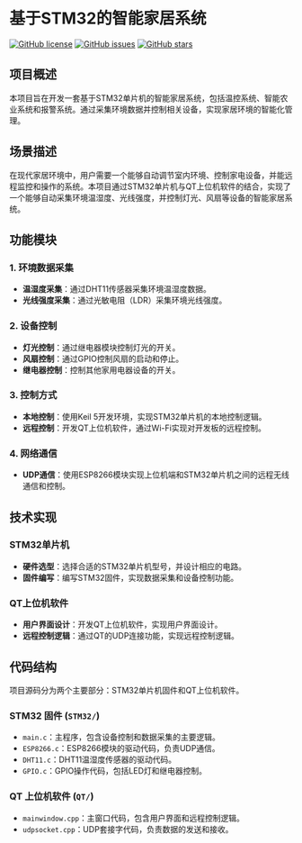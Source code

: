 # 基于STM32的智能家居系统

[![GitHub license](https://img.shields.io/github/license/yourusername/yourrepo)](https://github.com/yourusername/yourrepo/blob/main/LICENSE)
[![GitHub issues](https://img.shields.io/github/issues/yourusername/yourrepo)](https://github.com/yourusername/yourrepo/issues)
[![GitHub stars](https://img.shields.io/github/stars/yourusername/yourrepo?style=social)](https://github.com/yourusername/yourrepo)

## 项目概述

本项目旨在开发一套基于STM32单片机的智能家居系统，包括温控系统、智能农业系统和报警系统。通过采集环境数据并控制相关设备，实现家居环境的智能化管理。

## 场景描述

在现代家居环境中，用户需要一个能够自动调节室内环境、控制家电设备，并能远程监控和操作的系统。本项目通过STM32单片机与QT上位机软件的结合，实现了一个能够自动采集环境温湿度、光线强度，并控制灯光、风扇等设备的智能家居系统。

## 功能模块

### 1. 环境数据采集

- **温湿度采集**：通过DHT11传感器采集环境温湿度数据。
- **光线强度采集**：通过光敏电阻（LDR）采集环境光线强度。

### 2. 设备控制

- **灯光控制**：通过继电器模块控制灯光的开关。
- **风扇控制**：通过GPIO控制风扇的启动和停止。
- **继电器控制**：控制其他家用电器设备的开关。

### 3. 控制方式

- **本地控制**：使用Keil 5开发环境，实现STM32单片机的本地控制逻辑。
- **远程控制**：开发QT上位机软件，通过Wi-Fi实现对开发板的远程控制。

### 4. 网络通信

- **UDP通信**：使用ESP8266模块实现上位机端和STM32单片机之间的远程无线通信和控制。

## 技术实现

### STM32单片机

- **硬件选型**：选择合适的STM32单片机型号，并设计相应的电路。
- **固件编写**：编写STM32固件，实现数据采集和设备控制功能。

### QT上位机软件

- **用户界面设计**：开发QT上位机软件，实现用户界面设计。
- **远程控制逻辑**：通过QT的UDP连接功能，实现远程控制逻辑。

## 代码结构

项目源码分为两个主要部分：STM32单片机固件和QT上位机软件。

### STM32 固件 (`STM32/`)

- `main.c`：主程序，包含设备控制和数据采集的主要逻辑。
- `ESP8266.c`：ESP8266模块的驱动代码，负责UDP通信。
- `DHT11.c`：DHT11温湿度传感器的驱动代码。
- `GPIO.c`：GPIO操作代码，包括LED灯和继电器控制。

### QT 上位机软件 (`QT/`)

- `mainwindow.cpp`：主窗口代码，包含用户界面和远程控制逻辑。
- `udpsocket.cpp`：UDP套接字代码，负责数据的发送和接收。

